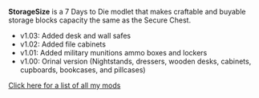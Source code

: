 **StorageSize** is a 7 Days to Die modlet that makes craftable and buyable storage blocks capacity the same as the Secure Chest.

* v1.03: Added desk and wall safes
* v1.02: Added file cabinets
* v1.01: Added military munitions ammo boxes and lockers
* v1.00: Orinal version (Nightstands, dressers, wooden desks, cabinets, cupboards, bookcases, and pillcases)

[Click here for a list of all my mods](https://github.com/Laotseu/7dtdMods/blob/master/README.md)
